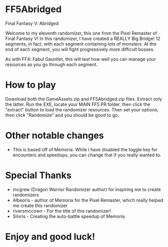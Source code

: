 # FF5Abridged
Final Fantasy V:  Abridged

Welcome to my eleventh randomizer, this one from the Pixel Remaster of Final Fantasy V!  In this randomizer, I have created a REALLY Big Bridge!
12 segments, in fact, with each segment containing lots of monsters.  At the end of each segment, you will fight progressively more difficult bosses.

As with FF4: Fabul Gauntlet, this will test how well you can manage your resources as you go through each segment.

# How to play
Download both the GameAssets.zip and FF5Abridged.zip files.  Extract only the latter.  Run the EXE, locate your MAIN FF5 PR folder, then click the "extract" button
to load the randomizer resources.  Then set your options, then click "Randomize" and you should be good to go.

# Other notable changes
- This is based off of Memoria.  While I have disabled the toggle key for encounters and speedups, you can change that if you really wanted to.

# Special Thanks
- mcgrew (Dragon Warrior Randomizer author) for inspiring me to create randomizers
- Albeoris - author of Memoria for the Pixel Remaster, which really helped me create this randomizer
- riversmccown - For the title of this randomizer!
- Silvris - Creating the auto-battle speedup of Memoria

# Enjoy and good luck!
